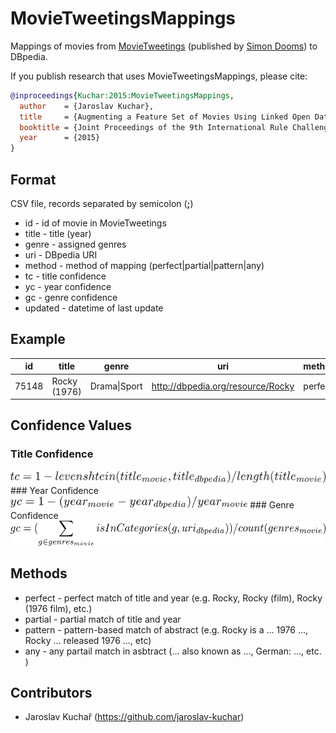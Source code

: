 # MovieTweetingsMappings
Mappings of movies from [MovieTweetings](https://github.com/sidooms/MovieTweetings) (published by [Simon Dooms](https://github.com/sidooms/MovieTweetings)) to DBpedia. 

If you publish research that uses MovieTweetingsMappings, please cite:
```bib
@inproceedings{Kuchar:2015:MovieTweetingsMappings,
  author    = {Jaroslav Kuchar},
  title     = {Augmenting a Feature Set of Movies Using Linked Open Data},
  booktitle = {Joint Proceedings of the 9th International Rule Challenge, Challenge on Rule-based Recommender Systems for the Web of Data, RuleML2015 Industry Track and and the 5th RuleML Doctoral Consortium 2015, Berlin, Germany, August 2-5, 2015.},
  year      = {2015}
}
```

## Format
CSV file, records separated by semicolon (**;**)
* id - id of movie in MovieTweetings
* title - title (year)
* genre - assigned genres
* uri - DBpedia URI
* method - method of mapping (perfect|partial|pattern|any)
* tc - title confidence
* yc - year confidence
* gc - genre confidence
* updated - datetime of last update

## Example
id | title | genre | uri | method | tc | yc | gc | updated
--- | --- | --- | --- | --- | --- | --- | --- | --- 
75148 | Rocky (1976) | Drama\|Sport | http://dbpedia.org/resource/Rocky | perfect | 1.0 | 1.0 | 1.0 |2015-06-01T11:33:06

## Confidence Values
### Title Confidence
<img src="./docs/tc.png?raw=true" height="20" />
### Year Confidence
<img src="./docs/yc.png?raw=true" height="20" />
### Genre Confidence
<img src="./docs/gc.png?raw=true" height="40" />

## Methods
* perfect - perfect match of title and year (e.g. Rocky, Rocky (film), Rocky (1976 film), etc.)
* partial - partial match of title and year
* pattern - pattern-based match of abstract (e.g. Rocky is a ... 1976 ..., Rocky ... released 1976 ..., etc)
* any - any partail match in asbtract (... also known as ..., German: ..., etc. )

## Contributors
- Jaroslav Kuchař (https://github.com/jaroslav-kuchar)
